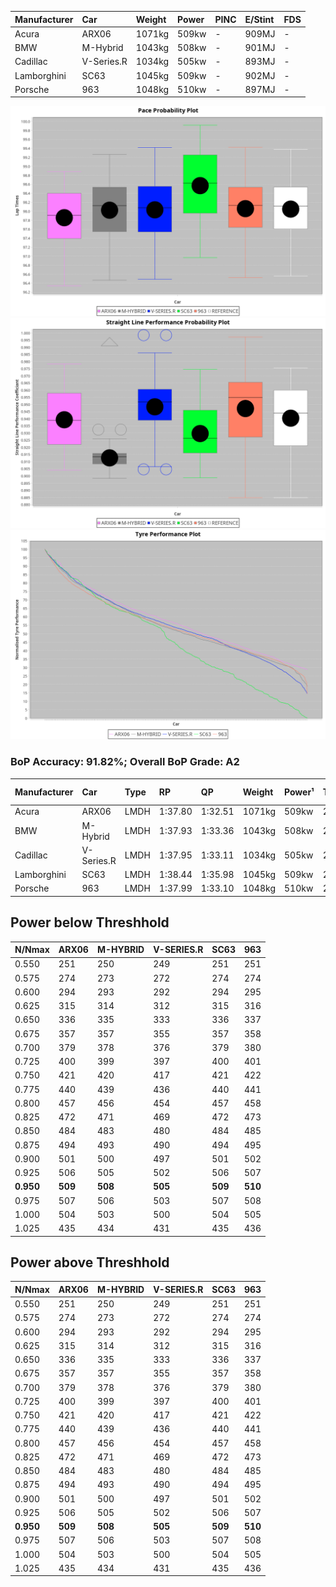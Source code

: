 | Manufacturer | Car        | Weight | Power | PINC    | E/Stint | FDS     |
|:-|:-|:-|:-|:-|:-|:-|
| Acura        | ARX06      | 1071kg | 509kw |    -    | 909MJ   |    -    |
| BMW          | M-Hybrid   | 1043kg | 508kw |    -    | 901MJ   |    -    |
| Cadillac     | V-Series.R | 1034kg | 505kw |    -    | 893MJ   |    -    |
| Lamborghini  | SC63       | 1045kg | 509kw |    -    | 902MJ   |    -    |
| Porsche      | 963        | 1048kg | 510kw |    -    | 897MJ   |    -    |

![PACECHART](./IMG/CUSTOM.png)
![STRAIGHTLINEPERFORMANCECHART](./IMG/CUSTOM_sp.png)
![TYREPERFORMANCECHART](./IMG/CUSTOM_tw.png)

### BoP Accuracy: 91.82%; Overall BoP Grade: A2
| Manufacturer | Car        | Type | RP      | QP      | Weight | Power¹ | Threshhold | PINC    | Power² | E/Stint | AVG Vmax  | FDS     | RDLC | L/Stint | BOP-Grade | Model Accuracy | Model Points | Match%  |
|:-|:-|:-|:-|:-|:-|:-|:-|:-|:-|:-|:-|:-|:-|:-|:-|:-|:-|:-|
| Acura        | ARX06      | LMDH | 1:37.80 | 1:32.51 | 1071kg | 509kw  | 210.0kph   |    -    | 509kw  |  909MJ  | 310.56kph |    -    | 1.00 | 30      | -B2       | 100.00%        | 995          | 81.88%  |
| BMW          | M-Hybrid   | LMDH | 1:37.93 | 1:33.36 | 1043kg | 508kw  | 210.0kph   |    -    | 508kw  |  901MJ  | 308.63kph |    -    | 1.03 | 30      | -A2       | 100.00%        | 1714         | 94.80%  |
| Cadillac     | V-Series.R | LMDH | 1:37.95 | 1:33.11 | 1034kg | 505kw  | 210.0kph   |    -    | 505kw  |  893MJ  | 313.12kph |    -    | 1.03 | 30      | ~A1       | 98.95%         | 2271         | 99.56%  |
| Lamborghini  | SC63       | LMDH | 1:38.44 | 1:35.98 | 1045kg | 509kw  | 210.0kph   |    -    | 509kw  |  902MJ  | 310.34kph |    -    | 1.05 | 30      | +B2       | 96.54%         | 418          | 82.84%  |
| Porsche      | 963        | LMDH | 1:37.99 | 1:33.10 | 1048kg | 510kw  | 210.0kph   |    -    | 510kw  |  897MJ  | 313.20kph |    -    | 1.02 | 30      | ~A1       | 99.98%         | 6168         | 100.00% |

## Power below Threshhold
| N/Nmax    | ARX06   | M-HYBRID | V-SERIES.R | SC63    | 963     |
|:-|:-|:-|:-|:-|:-|
|  0.550    |  251    |  250     |  249       |  251    |  251    |
|  0.575    |  274    |  273     |  272       |  274    |  274    |
|  0.600    |  294    |  293     |  292       |  294    |  295    |
|  0.625    |  315    |  314     |  312       |  315    |  316    |
|  0.650    |  336    |  335     |  333       |  336    |  337    |
|  0.675    |  357    |  357     |  355       |  357    |  358    |
|  0.700    |  379    |  378     |  376       |  379    |  380    |
|  0.725    |  400    |  399     |  397       |  400    |  401    |
|  0.750    |  421    |  420     |  417       |  421    |  422    |
|  0.775    |  440    |  439     |  436       |  440    |  441    |
|  0.800    |  457    |  456     |  454       |  457    |  458    |
|  0.825    |  472    |  471     |  469       |  472    |  473    |
|  0.850    |  484    |  483     |  480       |  484    |  485    |
|  0.875    |  494    |  493     |  490       |  494    |  495    |
|  0.900    |  501    |  500     |  497       |  501    |  502    |
|  0.925    |  506    |  505     |  502       |  506    |  507    |
| **0.950** | **509** | **508**  | **505**    | **509** | **510** |
|  0.975    |  507    |  506     |  503       |  507    |  508    |
|  1.000    |  504    |  503     |  500       |  504    |  505    |
|  1.025    |  435    |  434     |  431       |  435    |  436    |

## Power above Threshhold
| N/Nmax    | ARX06   | M-HYBRID | V-SERIES.R | SC63    | 963     |
|:-|:-|:-|:-|:-|:-|
|  0.550    |  251    |  250     |  249       |  251    |  251    |
|  0.575    |  274    |  273     |  272       |  274    |  274    |
|  0.600    |  294    |  293     |  292       |  294    |  295    |
|  0.625    |  315    |  314     |  312       |  315    |  316    |
|  0.650    |  336    |  335     |  333       |  336    |  337    |
|  0.675    |  357    |  357     |  355       |  357    |  358    |
|  0.700    |  379    |  378     |  376       |  379    |  380    |
|  0.725    |  400    |  399     |  397       |  400    |  401    |
|  0.750    |  421    |  420     |  417       |  421    |  422    |
|  0.775    |  440    |  439     |  436       |  440    |  441    |
|  0.800    |  457    |  456     |  454       |  457    |  458    |
|  0.825    |  472    |  471     |  469       |  472    |  473    |
|  0.850    |  484    |  483     |  480       |  484    |  485    |
|  0.875    |  494    |  493     |  490       |  494    |  495    |
|  0.900    |  501    |  500     |  497       |  501    |  502    |
|  0.925    |  506    |  505     |  502       |  506    |  507    |
| **0.950** | **509** | **508**  | **505**    | **509** | **510** |
|  0.975    |  507    |  506     |  503       |  507    |  508    |
|  1.000    |  504    |  503     |  500       |  504    |  505    |
|  1.025    |  435    |  434     |  431       |  435    |  436    |

